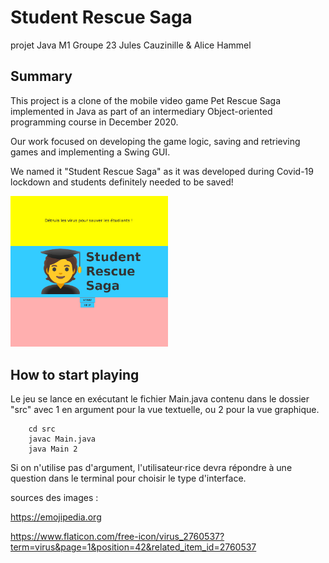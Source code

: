 # Student Rescue Saga
projet Java M1
Groupe 23
Jules Cauzinille & Alice Hammel

## Summary
This project is a clone of the mobile video game Pet Rescue Saga implemented in Java as part of an intermediary Object-oriented programming course in December 2020.

Our work focused on developing the game logic, saving and retrieving games and implementing a Swing GUI.

We named it "Student Rescue Saga" as it was developed during Covid-19 lockdown and students definitely needed to be saved!

<img src="https://raw.githubusercontent.com/AliceAML/StudentRescueSaga/master/welcome.png" width="50%">

## How to start playing

Le jeu se lance en exécutant le fichier Main.java contenu dans le dossier "src" avec 1 en argument pour la vue textuelle, ou 2 pour la vue graphique.
```
    cd src
    javac Main.java
    java Main 2
```
Si on n'utilise pas d'argument, l'utilisateur·rice devra répondre à une question dans le terminal pour choisir le type d'interface.


sources des images :

https://emojipedia.org

https://www.flaticon.com/free-icon/virus_2760537?term=virus&page=1&position=42&related_item_id=2760537
